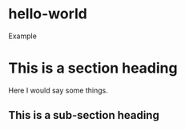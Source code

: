# hello-world
Example

# This is a section heading

Here I would say some things.

## This is a sub-section heading
